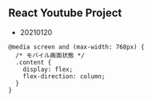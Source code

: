 ## React Youtube Project

- 20210120

```
@media screen and (max-width: 768px) {
  /* モバイル画面状態 */
  .content {
    display: flex;
    flex-direction: column;
  }
}
```
